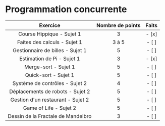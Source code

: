 # Programmation concurrente

|            **Exercice**            	| **Nombre de points** 	| **Faits** 	|
|:----------------------------------:	|:--------------------:	|:---------:	|
|      Course Hippique - Sujet 1     	|           3          	|   - [x]   	|
|    Faites des calculs - Sujet 1    	|         3 à 5        	|    - [ ]    	|
|  Gestionnaire de billes - Sujet 1  	|           5          	|    - [ ]    	|
|     Estimation de Pi - Sujet 1     	|           3          	|   - [x]   	|
|        Merge-sort - Sujet 1        	|           5          	|    - [ ]    	|
|        Quick-sort - Sujet 1        	|           5          	|    - [ ]    	|
|   Système de contrôles - Sujet 2   	|           4          	|    - [ ]    	|
|  Déplacements de robots - Sujet 2  	|           5          	|    - [ ]    	|
|  Gestion d'un restaurant - Sujet 2 	|           5          	|    - [ ]    	|
|       Game of Life - Sujet 2       	|           5          	|    - [ ]   	|
| Dessin de la Fractale de Mandelbro 	|           3          	|    - [ ]   	|
